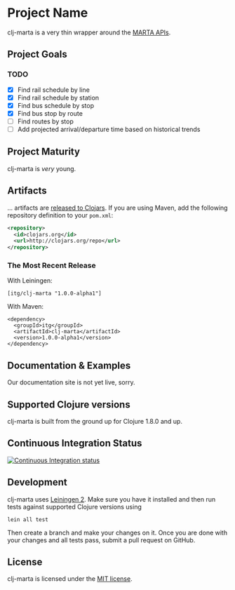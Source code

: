 # Project Name

clj-marta is a very thin wrapper around the [MARTA APIs](http://www.itsmarta.com/app-developer-resources.aspx).


## Project Goals

### TODO
 - [x] Find rail schedule by line
 - [x] Find rail schedule by station
 - [x] Find bus schedule by stop
 - [x] Find bus stop by route
 - [ ] Find routes by stop
 - [ ] Add projected arrival/departure time based on historical trends

## Project Maturity

clj-marta is *very* young.


## Artifacts

... artifacts are [released to Clojars](https://clojars.org/itg/clj-marta). If you are using Maven, add the following repository
definition to your `pom.xml`:

``` xml
<repository>
  <id>clojars.org</id>
  <url>http://clojars.org/repo</url>
</repository>
```

### The Most Recent Release

With Leiningen:

    [itg/clj-marta "1.0.0-alpha1"]


With Maven:

    <dependency>
      <groupId>itg</groupId>
      <artifactId>clj-marta</artifactId>
      <version>1.0.0-alpha1</version>
    </dependency>


## Documentation & Examples

Our documentation site is not yet live, sorry.


## Supported Clojure versions

clj-marta is built from the ground up for Clojure 1.8.0 and up.


## Continuous Integration Status

[![Continuous Integration status](https://secure.travis-ci.org/csmith-cb/clj-marta.png)](http://travis-ci.org/csmith-cb/clj-marta)

## Development

clj-marta uses [Leiningen
2](https://github.com/technomancy/leiningen/blob/master/doc/TUTORIAL.md). Make
sure you have it installed and then run tests against supported
Clojure versions using

    lein all test

Then create a branch and make your changes on it. Once you are done
with your changes and all tests pass, submit a pull request on GitHub.



## License

clj-marta is licensed under the [MIT license](https://opensource.org/licenses/MIT).
